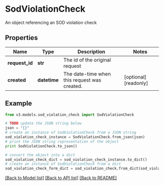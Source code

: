 # SodViolationCheck

An object referencing an SOD violation check

## Properties
Name | Type | Description | Notes
------------ | ------------- | ------------- | -------------
**request_id** | **str** | The id of the original request | 
**created** | **datetime** | The date-time when this request was created. | [optional] [readonly] 

## Example

```python
from v3.models.sod_violation_check import SodViolationCheck

# TODO update the JSON string below
json = "{}"
# create an instance of SodViolationCheck from a JSON string
sod_violation_check_instance = SodViolationCheck.from_json(json)
# print the JSON string representation of the object
print SodViolationCheck.to_json()

# convert the object into a dict
sod_violation_check_dict = sod_violation_check_instance.to_dict()
# create an instance of SodViolationCheck from a dict
sod_violation_check_form_dict = sod_violation_check.from_dict(sod_violation_check_dict)
```
[[Back to Model list]](../README.md#documentation-for-models) [[Back to API list]](../README.md#documentation-for-api-endpoints) [[Back to README]](../README.md)


